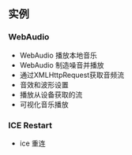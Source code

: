 ## 实例

### WebAudio

- WebAudio 播放本地音乐
- WebAudio 制造噪音并播放
- 通过XMLHttpRequest获取音频流
- 音效和波形设置
- 播放从设备获取的流
- 可视化音乐播放


### ICE Restart

- ice 重连



